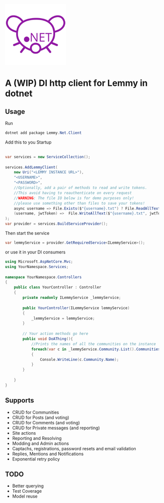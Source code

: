 <img src="logo.png" width="200"/>

# A (WIP) DI http client for Lemmy in dotnet

## Usage

Run 
```ps1
dotnet add package Lemmy.Net.Client
```

Add this to you Startup

```cs

var services = new ServiceCollection();

services.AddLemmyClient(
    new Uri("<LEMMY INSTANCE URL>"),
    "<USERNAME>",
    "<PASSWORD>",
    //Optionally, add a pair of methods to read and write tokens.
    //This avoid having to reauthenticate on every request
    //WARNING: The file IO below is for demo purposes only!
    //please use something other than files to save your tokens!
    async username => File.Exists($"{username}.txt") ? File.ReadAllText($"{username}.txt") : "",                
    (username, jwtToken) =>  File.WriteAllText($"{username}.txt", jwtToken)                
);
var provider = services.BuildServiceProvider();
```

Then start the service
```cs
var lemmyService = provider.GetRequiredService<ILemmyService>();
```

or use it in your DI consumers

```cs
using Microsoft.AspNetCore.Mvc;
using YourNamespace.Services;

namespace YourNamespace.Controllers
{
    public class YourController : Controller
    {
        private readonly ILemmyService _lemmyService;

        public YourController(ILemmyService lemmyService)
        {
            _lemmyService = lemmyService;
        }

        // Your action methods go here
        public void DoAThing(){
            //Prints the names of all the communities on the instance
            foreach(var c in _lemmyService.Community.List().Communities)
            {
                Console.WriteLine(c.Community.Name);
            }
        }
        
    }
}
```

## Supports
- CRUD for Communities
- CRUD for Posts (and voting)
- CRUD for Comments (and voting)
- CRUD for Private messages (and reporting)
- Site actions
- Reporting and Resolving
- Modding and Admin actions
- Captachs, registrations, password resets and email validation
- Replies, Mentions and Notifications
- Exponential retry policy

## TODO
- Better querying
- Test Coverage
- Model reuse
